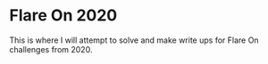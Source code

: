 # Flare On 2020
This is where I will attempt to solve and make write ups for Flare On challenges from 2020. 
